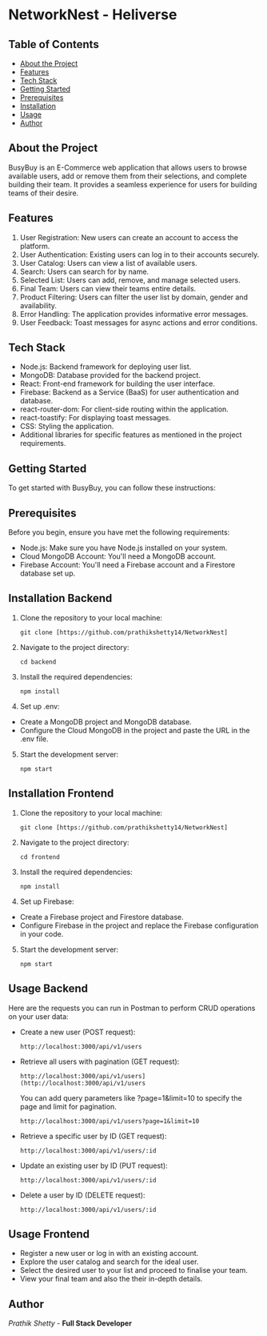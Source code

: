 # NetworkNest - Heliverse

## Table of Contents
- [About the Project](#about-the-project)
- [Features](#features)
- [Tech Stack](#tech-stack)
- [Getting Started](#getting-started)
- [Prerequisites](#prerequisites)
- [Installation](#installation)
- [Usage](#usage)
- [Author](#author)

## About the Project

BusyBuy is an E-Commerce web application that allows users to browse available users, add or remove them from their selections, and complete building their team. It provides a seamless experience for users for building teams of their desire.

## Features

1. User Registration: New users can create an account to access the platform.
2. User Authentication: Existing users can log in to their accounts securely.
3. User Catalog: Users can view a list of available users.
4. Search: Users can search for by name.
5. Selected List: Users can add, remove, and manage selected users.
6. Final Team: Users can view their teams entire details.
7. Product Filtering: Users can filter the user list by domain, gender and availability.
8. Error Handling: The application provides informative error messages.
9. User Feedback: Toast messages for async actions and error conditions.

## Tech Stack

- Node.js: Backend framework for deploying user list.
- MongoDB: Database provided for the backend project.
- React: Front-end framework for building the user interface.
- Firebase: Backend as a Service (BaaS) for user authentication and database.
- react-router-dom: For client-side routing within the application.
- react-toastify: For displaying toast messages.
- CSS: Styling the application.
- Additional libraries for specific features as mentioned in the project requirements.

## Getting Started

To get started with BusyBuy, you can follow these instructions:

## Prerequisites

Before you begin, ensure you have met the following requirements:

- Node.js: Make sure you have Node.js installed on your system.
- Cloud MongoDB Account: You'll need a MongoDB account.
- Firebase Account: You'll need a Firebase account and a Firestore database set up.

## Installation Backend

1. Clone the repository to your local machine:
   ```
   git clone [https://github.com/prathikshetty14/NetworkNest]
   ```
   
2. Navigate to the project directory:
   ```
   cd backend
   ```

3. Install the required dependencies:
   ```
   npm install
   ```

4. Set up .env:
- Create a MongoDB project and MongoDB database.
- Configure the Cloud MongoDB in the project and paste the URL in the .env file.
  
5. Start the development server:
   ```
   npm start
   ```

## Installation Frontend

1. Clone the repository to your local machine:
   ```
   git clone [https://github.com/prathikshetty14/NetworkNest]
   ```
   
2. Navigate to the project directory:
   ```
   cd frontend
   ```

3. Install the required dependencies:
   ```
   npm install
   ```

4. Set up Firebase:
- Create a Firebase project and Firestore database.
- Configure Firebase in the project and replace the Firebase configuration in your code.
  
5. Start the development server:
   ```
   npm start
   ```

## Usage Backend

Here are the requests you can run in Postman to perform CRUD operations on your user data:
- Create a new user (POST request):
   ```
   http://localhost:3000/api/v1/users
   ```
- Retrieve all users with pagination (GET request):
   ```
   http://localhost:3000/api/v1/users](http://localhost:3000/api/v1/users
   ```
  You can add query parameters like ?page=1&limit=10 to specify the page and limit for pagination.
   ```
   http://localhost:3000/api/v1/users?page=1&limit=10
   ```  
- Retrieve a specific user by ID (GET request):
   ```
   http://localhost:3000/api/v1/users/:id
   ```
- Update an existing user by ID (PUT request):
   ```
   http://localhost:3000/api/v1/users/:id
   ```
- Delete a user by ID (DELETE request):
   ```
   http://localhost:3000/api/v1/users/:id
   ```


## Usage Frontend

- Register a new user or log in with an existing account.
- Explore the user catalog and search for the ideal user.
- Select the desired user to your list and proceed to finalise your team.
- View your final team and also the their in-depth details.

## Author

*Prathik Shetty* - **Full Stack Developer**

